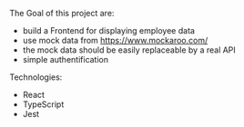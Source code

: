 The Goal of this project are:
- build a Frontend for displaying employee data
- use mock data from https://www.mockaroo.com/
- the mock data should be easily replaceable by a real API
- simple authentification

Technologies:
- React
- TypeScript
- Jest